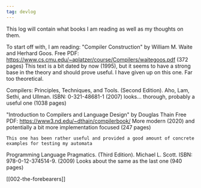 ```yaml
---
tag: devlog
---
```


This log will contain what books I am reading as well as my thoughts on them.

To start off with, I am reading: "Compiler Construction" by William M. Waite and Herhard Goos.
    Free PDF: https://www.cs.cmu.edu/~aplatzer/course/Compilers/waitegoos.pdf (372 pages)
    This text is a bit dated by now (1995), but it seems to have a strong base in the theory and should prove useful.
    I have given up on this one. Far too theoretical.

Compilers: Principles, Techniques, and Tools. (Second Edition). Aho, Lam, Sethi, and Ullman. ISBN: 0-321-48681-1
    (2007) looks... thorough, probably a useful one (1038 pages)

"Introduction to Compilers and Language Design" by Douglas Thain
    Free PDF: https://www3.nd.edu/~dthain/compilerbook/
    More modern (2020) and potentially a bit more implementation focused (247 pages)

    This one has been rather useful and provided a good amount of concrete examples for testing my automata

Programming Language Pragmatics. (Third Edition). Michael L. Scott. ISBN: 978-0-12-374514-9.
(2009) Looks about the same as the last one (940 pages)

[[002-the-forebearers]]